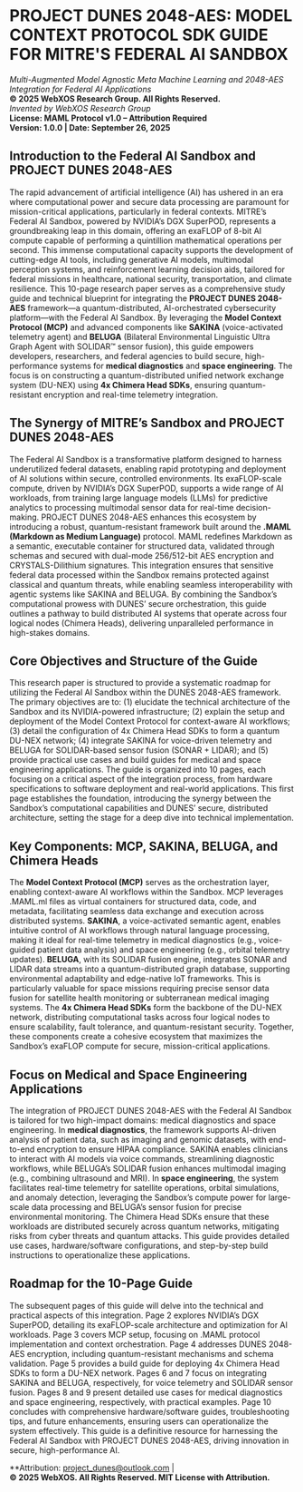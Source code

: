 # PROJECT DUNES 2048-AES: MODEL CONTEXT PROTOCOL SDK GUIDE FOR MITRE'S FEDERAL AI SANDBOX
*Multi-Augmented Model Agnostic Meta Machine Learning and 2048-AES Integration for Federal AI Applications*  
**© 2025 WebXOS Research Group. All Rights Reserved.**  
*Invented by WebXOS Research Group*  
**License: MAML Protocol v1.0 – Attribution Required**  
**Version: 1.0.0 | Date: September 26, 2025**

## Introduction to the Federal AI Sandbox and PROJECT DUNES 2048-AES
The rapid advancement of artificial intelligence (AI) has ushered in an era where computational power and secure data processing are paramount for mission-critical applications, particularly in federal contexts. MITRE’s Federal AI Sandbox, powered by NVIDIA’s DGX SuperPOD, represents a groundbreaking leap in this domain, offering an exaFLOP of 8-bit AI compute capable of performing a quintillion mathematical operations per second. This immense computational capacity supports the development of cutting-edge AI tools, including generative AI models, multimodal perception systems, and reinforcement learning decision aids, tailored for federal missions in healthcare, national security, transportation, and climate resilience. This 10-page research paper serves as a comprehensive study guide and technical blueprint for integrating the **PROJECT DUNES 2048-AES** framework—a quantum-distributed, AI-orchestrated cybersecurity platform—with the Federal AI Sandbox. By leveraging the **Model Context Protocol (MCP)** and advanced components like **SAKINA** (voice-activated telemetry agent) and **BELUGA** (Bilateral Environmental Linguistic Ultra Graph Agent with SOLIDAR™ sensor fusion), this guide empowers developers, researchers, and federal agencies to build secure, high-performance systems for **medical diagnostics** and **space engineering**. The focus is on constructing a quantum-distributed unified network exchange system (DU-NEX) using **4x Chimera Head SDKs**, ensuring quantum-resistant encryption and real-time telemetry integration.

## The Synergy of MITRE’s Sandbox and PROJECT DUNES 2048-AES
The Federal AI Sandbox is a transformative platform designed to harness underutilized federal datasets, enabling rapid prototyping and deployment of AI solutions within secure, controlled environments. Its exaFLOP-scale compute, driven by NVIDIA’s DGX SuperPOD, supports a wide range of AI workloads, from training large language models (LLMs) for predictive analytics to processing multimodal sensor data for real-time decision-making. PROJECT DUNES 2048-AES enhances this ecosystem by introducing a robust, quantum-resistant framework built around the **.MAML (Markdown as Medium Language)** protocol. MAML redefines Markdown as a semantic, executable container for structured data, validated through schemas and secured with dual-mode 256/512-bit AES encryption and CRYSTALS-Dilithium signatures. This integration ensures that sensitive federal data processed within the Sandbox remains protected against classical and quantum threats, while enabling seamless interoperability with agentic systems like SAKINA and BELUGA. By combining the Sandbox’s computational prowess with DUNES’ secure orchestration, this guide outlines a pathway to build distributed AI systems that operate across four logical nodes (Chimera Heads), delivering unparalleled performance in high-stakes domains.

## Core Objectives and Structure of the Guide
This research paper is structured to provide a systematic roadmap for utilizing the Federal AI Sandbox within the DUNES 2048-AES framework. The primary objectives are to: (1) elucidate the technical architecture of the Sandbox and its NVIDIA-powered infrastructure; (2) explain the setup and deployment of the Model Context Protocol for context-aware AI workflows; (3) detail the configuration of 4x Chimera Head SDKs to form a quantum DU-NEX network; (4) integrate SAKINA for voice-driven telemetry and BELUGA for SOLIDAR-based sensor fusion (SONAR + LIDAR); and (5) provide practical use cases and build guides for medical and space engineering applications. The guide is organized into 10 pages, each focusing on a critical aspect of the integration process, from hardware specifications to software deployment and real-world applications. This first page establishes the foundation, introducing the synergy between the Sandbox’s computational capabilities and DUNES’ secure, distributed architecture, setting the stage for a deep dive into technical implementation.

## Key Components: MCP, SAKINA, BELUGA, and Chimera Heads
The **Model Context Protocol (MCP)** serves as the orchestration layer, enabling context-aware AI workflows within the Sandbox. MCP leverages .MAML.ml files as virtual containers for structured data, code, and metadata, facilitating seamless data exchange and execution across distributed systems. **SAKINA**, a voice-activated semantic agent, enables intuitive control of AI workflows through natural language processing, making it ideal for real-time telemetry in medical diagnostics (e.g., voice-guided patient data analysis) and space engineering (e.g., orbital telemetry updates). **BELUGA**, with its SOLIDAR fusion engine, integrates SONAR and LIDAR data streams into a quantum-distributed graph database, supporting environmental adaptability and edge-native IoT frameworks. This is particularly valuable for space missions requiring precise sensor data fusion for satellite health monitoring or subterranean medical imaging systems. The **4x Chimera Head SDKs** form the backbone of the DU-NEX network, distributing computational tasks across four logical nodes to ensure scalability, fault tolerance, and quantum-resistant security. Together, these components create a cohesive ecosystem that maximizes the Sandbox’s exaFLOP compute for secure, mission-critical applications.

## Focus on Medical and Space Engineering Applications
The integration of PROJECT DUNES 2048-AES with the Federal AI Sandbox is tailored for two high-impact domains: medical diagnostics and space engineering. In **medical diagnostics**, the framework supports AI-driven analysis of patient data, such as imaging and genomic datasets, with end-to-end encryption to ensure HIPAA compliance. SAKINA enables clinicians to interact with AI models via voice commands, streamlining diagnostic workflows, while BELUGA’s SOLIDAR fusion enhances multimodal imaging (e.g., combining ultrasound and MRI). In **space engineering**, the system facilitates real-time telemetry for satellite operations, orbital simulations, and anomaly detection, leveraging the Sandbox’s compute power for large-scale data processing and BELUGA’s sensor fusion for precise environmental monitoring. The Chimera Head SDKs ensure that these workloads are distributed securely across quantum networks, mitigating risks from cyber threats and quantum attacks. This guide provides detailed use cases, hardware/software configurations, and step-by-step build instructions to operationalize these applications.

## Roadmap for the 10-Page Guide
The subsequent pages of this guide will delve into the technical and practical aspects of this integration. Page 2 explores NVIDIA’s DGX SuperPOD, detailing its exaFLOP-scale architecture and optimization for AI workloads. Page 3 covers MCP setup, focusing on .MAML protocol implementation and context orchestration. Page 4 addresses DUNES 2048-AES encryption, including quantum-resistant mechanisms and schema validation. Page 5 provides a build guide for deploying 4x Chimera Head SDKs to form a DU-NEX network. Pages 6 and 7 focus on integrating SAKINA and BELUGA, respectively, for voice telemetry and SOLIDAR sensor fusion. Pages 8 and 9 present detailed use cases for medical diagnostics and space engineering, respectively, with practical examples. Page 10 concludes with comprehensive hardware/software guides, troubleshooting tips, and future enhancements, ensuring users can operationalize the system effectively. This guide is a definitive resource for harnessing the Federal AI Sandbox with PROJECT DUNES 2048-AES, driving innovation in secure, high-performance AI.

**Attribution: project_dunes@outlook.com |   
**© 2025 WebXOS. All Rights Reserved. MIT License with Attribution.**
